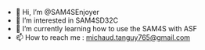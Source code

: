 - 👋 Hi, I’m @SAM4SEnjoyer
- 👀 I’m interested in SAM4SD32C
- 🌱 I’m currently learning how to use the SAM4S with ASF
- 📫 How to reach me : michaud.tanguy765@gmail.com
